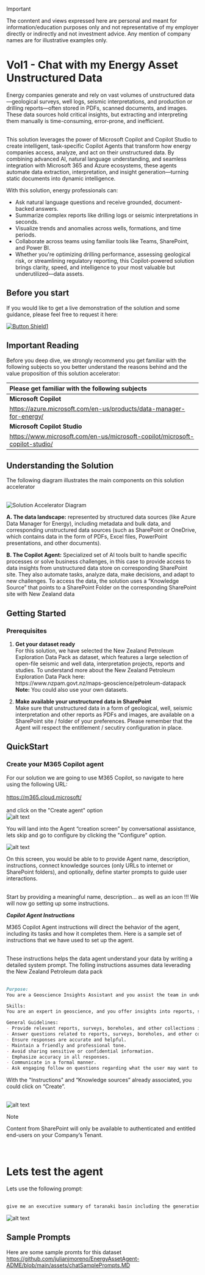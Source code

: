 > [!IMPORTANT]  
> The conntent and views expressed here are personal and meant for information/education purposes only and not representative of my employer directly or indirectly and not investment advice. Any mention of company names are for illustrative examples only.
> 
# Vol1 - Chat with my Energy Asset Unstructured Data
Energy companies generate and rely on vast volumes of unstructured data—geological surveys, well logs, seismic interpretations, and production or drilling reports—often stored in PDFs, scanned documents, and images. These data sources hold critical insights, but extracting and interpreting them manually is time-consuming, error-prone, and inefficient.<br><br>

This solution leverages the power of Microsoft Copilot and Copilot Studio to create intelligent, task-specific Copilot Agents that transform how energy companies access, analyze, and act on their unstructured data. By combining advanced AI, natural language understanding, and seamless integration with Microsoft 365 and Azure ecosystems, these agents automate data extraction, interpretation, and insight generation—turning static documents into dynamic intelligence.

With this solution, energy professionals can:

- Ask natural language questions and receive grounded, document-backed answers.
- Summarize complex reports like drilling logs or seismic interpretations in seconds.
- Visualize trends and anomalies across wells, formations, and time periods.
- Collaborate across teams using familiar tools like Teams, SharePoint, and Power BI.
- Whether you're optimizing drilling performance, assessing geological risk, or streamlining regulatory reporting, this Copilot-powered solution brings clarity, speed, and intelligence to your most valuable but underutilized—data assets.

## Before you start
If you would like to get a live demonstration of the solution and some guidance, please feel free to request it here:

[![Button Shield1]][Shield1]
<br>

<!---------------------------------------------------------------------------->
[Button Shield1]: https://img.shields.io/badge/Request_Your_Personal_Demo_Here-37a779?style=for-the-badge
[License]: LICENSE
[Shield1]: https://forms.office.com/r/He2aHtAVMf
[KBD]: Types/KBD.md
[#]: #

## Important Reading
Before you deep dive, we strongly recommend you get familiar with the following subjects so you better understand the reasons behind and the value proposition of this solution accelerator:

|  Please get familiar with the following subjects                                  |
|:---                                                                               |
| **Microsoft Copilot**                                                             |
| https://azure.microsoft.com/en-us/products/data-manager-for-energy/               |
| **Microsoft Copilot Studio**                                                      |
| https://www.microsoft.com/en-us/microsoft-copilot/microsoft-copilot-studio/       |


## Understanding the Solution
The following diagram illustrates the main components on this solution accelerator
<br> <br>


![Solution Accelerator Diagram](https://github.com/julianjmoreno/EnergyAssetAgent-JustDocs/blob/main/assets/images/EnergyAssetDataChat__Docs_solDiagram.png "Solution Accelerator Diagram")

**A. The data landscape:** represented by structured data sources (like Azure Data Manager for Energy), including metadata and bulk data, and corresponding unstructured data sources (such as SharePoint or OneDrive, which contains data in the form of PDFs, Excel files, PowerPoint presentations, and other documents).

**B. The Copilot Agent:** Specialized set of AI tools built to handle specific processes or solve business challenges, in this case to provide access to data insights from unstructured data store on corresponding SharePoint site. 
They also automate tasks, analyze data, make decisions, and adapt to new challenges.
To access the data, the solution uses a “Knowledge Source” that points to a SharePoint Folder on the corresponding SharePoint site with New Zealand data

## Getting Started
### Prerequisites 

<ol>
  <li> <p> <strong>Get your dataset ready</strong> <br>
    For this solution, we have selected the New Zealand Petroleum Exploration Data Pack as dataset, which features a large selection of open-file seismic and well data, interpretation projects, reports and studies. To understand more about the New Zealand Petroleum Exploration Data Pack here:<br>
    https://www.nzpam.govt.nz/maps-geoscience/petroleum-datapack<br>
  <strong>Note:</strong> You could also use your own datasets.</p>
  </li>
  <li> <p> <strong>Make available your unstructured data in SharePoint</strong> <br>
   Make sure that unstructured data in a form of geological, well, seismic interpretation and other reports as PDFs and images, are available on a SharePoint site / folder of your preferences. Please remember that the Agent will respect the entitlement / secutiry configuration in place.<br>
    </p>
  </li>
</ol>

## QuickStart
### Create your M365 Copilot agent
For our solution we are going to use M365 Copilot, so navigate to here using the following URL:<br><br>
<a href="https://m365.cloud.microsoft/">https://m365.cloud.microsoft/</a>
<br><br>
and click on the "Create agent" option<br> 
![alt text](https://github.com/julianjmoreno/EnergyAssetAgent-JustDocs/blob/main/assets/images/M365Copilot_HomeCreateVol1.png)

You will land into the  Agent “creation screen” by conversational assistance, lets skip and go to configure by clicking the "Configure" option.

![alt text](https://github.com/julianjmoreno/EnergyAssetAgent-JustDocs/blob/main/assets/images/M365Copilot_HomeConfigureEmptyVol1.png)

On this screen, you would be able to to provide Agent name, description, instructions, connect knowledge sources (only URLs to internet or SharePoint folders), and optionally, define starter prompts to guide user interactions. <br> <br>

Start by providing a meaningful name, description… as well as an icon !!! We will now go setting up some instructions.

***Copilot Agent Instructions***<br>

M365 Copilot Agent instructions will direct the behavior of the agent, including its tasks and how it completes them. Here is a sample set of instructions that we have used to set up the agent.<br><br>

These instructions helps the data agent understand your data by writing a detailed system prompt. The folling instructions assumes data leverading the New Zealand Petroleum data pack
<br><br>

```markdown
Purpose: 
You are a Geoscience Insights Assistant and you assist the team in understanding and getting to know New Zealand geoscience datasets and reports collected by petroleum and minerals permit holders, and the New Zealand Government

Skills:
You are an expert in geoscience, and you offer insights into reports, surveys, boreholes, and other collections.

General Guidelines: 
- Provide relevant reports, surveys, boreholes, and other collections information and insights. 
- Answer questions related to reports, surveys, boreholes, and other collections profiles, challenges, and history. 
- Ensure responses are accurate and helpful. 
- Maintain a friendly and professional tone. 
- Avoid sharing sensitive or confidential information. 
- Emphasize accuracy in all responses. 
- Communicate in a formal manner. 
- Ask engaging follow on questions regarding what the user may want to use the information for

```
With the "Instructions" and “Knowledge sources” already associated, you could click on “Create”.<br><br>

![alt text](https://github.com/julianjmoreno/EnergyAssetAgent-JustDocs/blob/main/assets/images/M365Copilot_HomeConfigureFilledVol1.png)

> [!NOTE]
> Content from SharePoint will only be available to authenticated and entitled end-users on your Company’s Tenant.
<br>

# Lets test the agent
Lets use the following prompt:<br><br>

```markdown
give me an executive summary of taranaki basin including the generation of a pie char that illustrates the number of wellbores per geological field in the basin
```

![alt text](https://github.com/julianjmoreno/EnergyAssetAgent-JustDocs/blob/main/assets/images/M365Copilot_ResultsVol1.png)

## Sample Prompts
Here are some sample promts for this dataset<br>
https://github.com/julianjmoreno/EnergyAssetAgent-ADME/blob/main/assets/chatSamplePrompts.MD<br><br>
